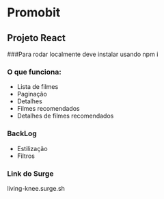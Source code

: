 # Promobit

## Projeto React 

###Para rodar localmente deve instalar usando 
 npm i

### O que funciona:
- Lista de filmes
- Paginação
- Detalhes
- Filmes recomendados 
- Detalhes de filmes recomendados 

### BackLog
- Estilização 
- Filtros


### Link do Surge
living-knee.surge.sh
